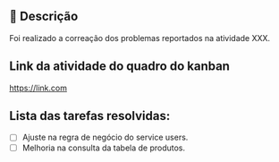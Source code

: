 ## 📝 Descrição
Foi realizado a correação dos problemas reportados na atividade XXX.

## Link da atividade do quadro do kanban
https://link.com

## Lista das tarefas resolvidas:
- [ ] Ajuste na regra de negócio do service users.
- [ ] Melhoria na consulta da tabela de produtos.
